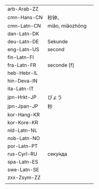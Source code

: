 | | | |
|-|-|-|
| arb-Arab-ZZ |  |  |
| cmn-Hans-CN | 秒钟、 |  |
| cmn-Latn-CN | miǎo, miǎozhōng |  |
| dan-Latn-DK |  |  |
| deu-Latn-DE | Sekunde |  |
| eng-Latn-US | second |  |
| fin-Latn-FI |  |  |
| fra-Latn-FR | seconde [f] |  |
| heb-Hebr-IL |  |  |
| hin-Deva-IN |  |  |
| ita-Latn-IT |  |  |
| jpn-Hrkt-JP | びょう |  |
| jpn-Jpan-JP | 秒 |  |
| kor-Hang-KR |  |  |
| kor-Kore-KR |  |  |
| nld-Latn-NL |  |  |
| nob-Latn-NO |  |  |
| por-Latn-PT |  |  |
| rus-Cyrl-RU | секу́нда |  |
| spa-Latn-ES |  |  |
| swe-Latn-SE |  |  |
| zxx-Zsym-ZZ |  |  |
|  |  |  |
